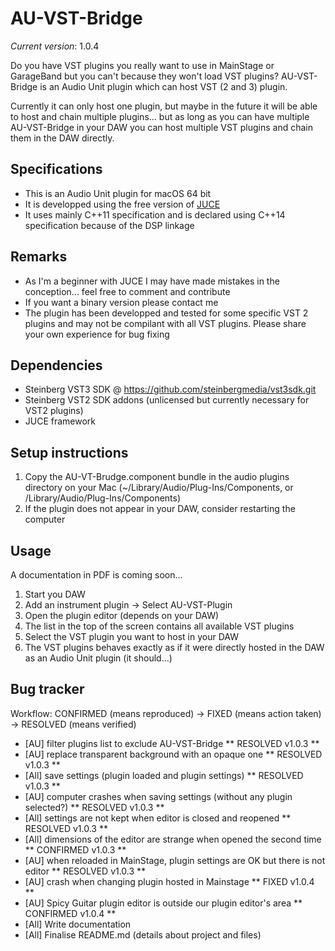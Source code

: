 # AU-VST-Bridge

*Current version*: 1.0.4

Do you have VST plugins you really want to use in MainStage or GarageBand but you can't because they won't load VST plugins? AU-VST-Bridge is an Audio Unit plugin which can host VST (2 and 3) plugin. 

Currently it can only host one plugin, but maybe in the future it will be able to host and chain multiple plugins... but as long as you can have multiple AU-VST-Bridge in your DAW you can host multiple VST plugins and chain them in the DAW directly.

## Specifications
- This is an Audio Unit plugin for macOS 64 bit
- It is developped using the free version of [JUCE](https://juce.com/)
- It uses mainly C++11 specification and is declared using C++14 specification because of the DSP linkage

## Remarks
- As I'm a beginner with JUCE I may have made mistakes in the conception... feel free to comment and contribute
- If you want a binary version please contact me
- The plugin has been developped and tested for some specific VST 2 plugins and may not be compilant with all VST plugins. Please share your own experience for bug fixing

## Dependencies
- Steinberg VST3 SDK @ https://github.com/steinbergmedia/vst3sdk.git
- Steinberg VST2 SDK addons (unlicensed but currently necessary for VST2 plugins)
- JUCE framework

## Setup instructions
1. Copy the AU-VT-Brudge.component bundle in the audio plugins directory on your Mac (~/Library/Audio/Plug-Ins/Components, or /Library/Audio/Plug-Ins/Components)
2. If the plugin does not appear in your DAW, consider restarting the computer

## Usage
A documentation in PDF is coming soon...
1. Start you DAW
2. Add an instrument plugin -> Select AU-VST-Plugin
3. Open the plugin editor (depends on your DAW)
4. The list in the top of the screen contains all available VST plugins
5. Select the VST plugin you want to host in your DAW
6. The VST plugins behaves exactly as if it were directly hosted in the DAW as an Audio Unit plugin (it should...)

## Bug tracker
Workflow: CONFIRMED (means reproduced) -> FIXED (means action taken) -> RESOLVED (means verified)

- [AU] filter plugins list to exclude AU-VST-Bridge ** RESOLVED v1.0.3 **
- [AU] replace transparent background with an opaque one ** RESOLVED v1.0.3 **
- [All] save settings (plugin loaded and plugin settings) ** RESOLVED v1.0.3 **
- [AU] computer crashes when saving settings (without any plugin selected?) ** RESOLVED v1.0.3 **
- [All] settings are not kept when editor is closed and reopened ** RESOLVED v1.0.3 **
- [All] dimensions of the editor are strange when opened the second time ** CONFIRMED v1.0.3 **
- [AU] when reloaded in MainStage, plugin settings are OK but there is not editor ** RESOLVED v1.0.3 **
- [AU] crash when changing plugin hosted in Mainstage ** FIXED v1.0.4 **
- [AU] Spicy Guitar plugin editor is outside our plugin editor's area ** CONFIRMED v1.0.4 **
- [All] Write documentation
- [All] Finalise README.md (details about project and files) 